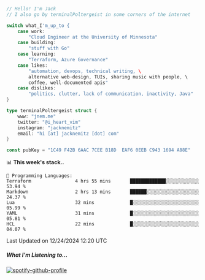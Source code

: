 ```go
// Hello! I'm Jack
// I also go by terminalPoltergeist in some corners of the internet

switch what_I'm_up_to {
    case work:
        "Cloud Engineer at the University of Minnesota"
    case building:
        "stuff with Go"
    case learning:
        "Terraform, Azure Governance"
    case likes:
        "automation, devops, technical writing, \
        alternative web-design, TUIs, sharing music with people, \
        coffee, well-documented apis"
    case dislikes:
        "politics, clutter, lack of communication, inactivity, Java"
}

type terminalPoltergeist struct {
    www: "jnem.me"
    twitter: "@i_heart_vim"
    instagram: "jacknemitz"
    email: "hi [at] jacknemitz [dot] com"
}

const pubKey = "1C49 F42B 6AAC 7CEE B18D  EAF6 0EEB C943 1694 A88E"
```

<!--START_SECTION:waka-->
📊 **This week's stack..** 

```text
💬 Programming Languages: 
Terraform                4 hrs 55 mins       █████████████░░░░░░░░░░░░   53.94 % 
Markdown                 2 hrs 13 mins       ██████░░░░░░░░░░░░░░░░░░░   24.37 % 
Lua                      32 mins             █░░░░░░░░░░░░░░░░░░░░░░░░   05.99 % 
YAML                     31 mins             █░░░░░░░░░░░░░░░░░░░░░░░░   05.81 % 
HCL                      22 mins             █░░░░░░░░░░░░░░░░░░░░░░░░   04.07 % 
```


 Last Updated on 12/24/2024 12:20 UTC
<!--END_SECTION:waka-->

##### What I'm Listening to...

[![spotify-github-profile](https://jnem.me/listening-item?maxAge=2592000)](https://jnem.me/listening)
